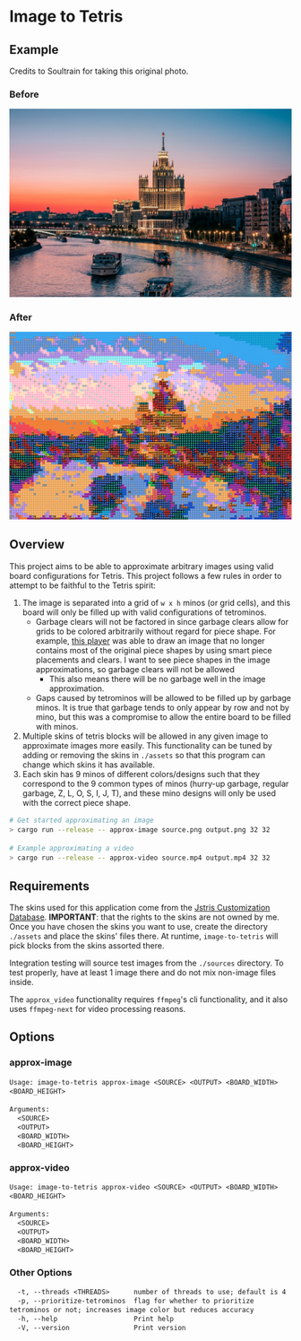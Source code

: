 # Image to Tetris

## Example

Credits to Soultrain for taking this original photo.

### Before
![A sunset](./examples/sunset_1280.jpg)

### After
![A sunset in tetris](./examples/sunset_1280_tetris.png)

## Overview

This project aims to be able to approximate arbitrary images using valid board configurations for Tetris. This project follows 
a few rules in order to attempt to be faithful to the Tetris spirit:

1. The image is separated into a grid of `w x h` minos (or grid cells), and this board will only be filled up with valid configurations of tetrominos.
    * Garbage clears will not be factored in since garbage clears allow for grids to be colored arbitrarily without regard for piece shape. For example, [this player](https://www.youtube.com/watch?v=sSZA_W1hj08) was able to draw an image that no longer contains most of the original piece shapes by using smart piece placements and clears. I want to see piece shapes in the image approximations, so garbage clears will not be allowed
        * This also means there will be no garbage well in the image approximation.
    * Gaps caused by tetrominos will be allowed to be filled up by garbage minos. It is true that garbage tends to only appear by row and not by mino, but this was a compromise to allow the entire board to be filled with minos.
2. Multiple skins of tetris blocks will be allowed in any given image to approximate images more easily. This functionality can be tuned 
by adding or removing the skins in `./assets` so that this program can change which skins it has available.
3. Each skin has 9 minos of different colors/designs such that they correspond to the 9 common types of minos (hurry-up garbage, regular garbage, Z, L, O, S, I, J, T), and these mino designs will only be used with the correct piece shape.

```sh
# Get started approximating an image
> cargo run --release -- approx-image source.png output.png 32 32

# Example approximating a video
> cargo run --release -- approx-video source.mp4 output.mp4 32 32

```

## Requirements

The skins used for this application come from the [Jstris Customization Database](https://docs.google.com/spreadsheets/d/1xO8DTORacMmSJAQicpJscob7WUkOVuaNH0wzkR_X194/htmlview). **IMPORTANT**: that the rights to the skins are not owned by me. Once you have chosen the skins you want to use, create the directory `./assets` and place the skins' files there. At runtime, `image-to-tetris` will pick blocks from the skins assorted there.

Integration testing will source test images from the `./sources` directory. To test properly, have at least 1 image there and do not mix non-image files inside.

The `approx_video` functionality requires `ffmpeg`'s cli functionality, and it also uses `ffmpeg-next` for video processing 
reasons.

## Options

### approx-image
```
Usage: image-to-tetris approx-image <SOURCE> <OUTPUT> <BOARD_WIDTH> <BOARD_HEIGHT>

Arguments:
  <SOURCE>
  <OUTPUT>
  <BOARD_WIDTH>
  <BOARD_HEIGHT>
```

### approx-video
```
Usage: image-to-tetris approx-video <SOURCE> <OUTPUT> <BOARD_WIDTH> <BOARD_HEIGHT>

Arguments:
  <SOURCE>
  <OUTPUT>
  <BOARD_WIDTH>
  <BOARD_HEIGHT>
```

### Other Options
```
  -t, --threads <THREADS>      number of threads to use; default is 4
  -p, --prioritize-tetrominos  flag for whether to prioritize tetrominos or not; increases image color but reduces accuracy
  -h, --help                   Print help
  -V, --version                Print version
```

